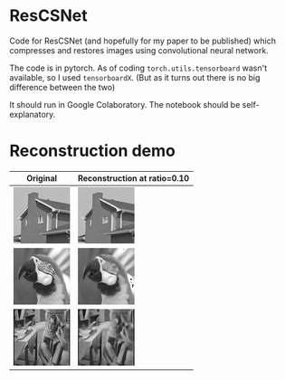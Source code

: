 # ResCSNet
Code for ResCSNet (and hopefully for my paper to be published) which compresses and restores images using convolutional neural network.

The code is in pytorch. As of coding `torch.utils.tensorboard` wasn't available, so I used `tensorboardX`. (But as it turns out there is no big difference between the two)

It should run in Google Colaboratory. The notebook should be self-explanatory.

# Reconstruction demo
| Original                   | Reconstruction at ratio=0.10                         |
|----------------------------|------------------------------------------------------|
|![house](img/house.jpg)     | ![house_rescsnet_r10](img/house_rescsnet_r10.jpg)    |
|![parrot](img/parrot.jpg)   | ![parrot_rescsnet_r10](img/parrot_rescsnet_r10.jpg)  |
|![barbara](img/barbara.jpg) | ![barbara_rescsnet_r10](img/barbara_rescsnet_r10.jpg) |